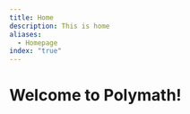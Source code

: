 ```yaml
---
title: Home
description: This is home
aliases:
  - Homepage
index: "true"
---
```

# Welcome to Polymath!
